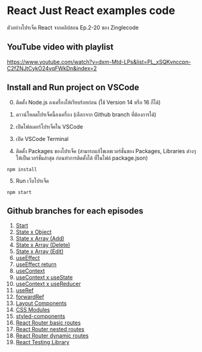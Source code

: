 # React Just React examples code

ตัวอย่างโปรเจ็ค React จากคลิปสอน Ep.2-20 ของ Zinglecode

## YouTube video with playlist

https://www.youtube.com/watch?v=dxm-Mtd-LPs&list=PL_xSQKvnccpn-C2fZNJtCykO24yqFWkDn&index=2

## Install and Run project on VSCode

0. ติดตั้ง Node.js ลงเครื่องให้เรียบร้อยก่อน (ใช้ Version 14 หรือ 16 ก็ได้)

1. ดาวน์โหลดโปรเจ็คนี้ลงเครื่อง (เลือกจาก Github branch ที่ต้องการได้)

2. เปิดโฟลเดอร์โปรเจ็คใน VSCode

3. เปิด VSCode Terminal

4. ติดตั้ง Packages ของโปรเจ็ค (สามารถแก้ไขเลขเวอร์ชั่นของ Packages, Libraries ต่างๆ ให้เป็นเวอร์ชั่นล่าสุด ก่อนทำการติดตั้งได้ ที่ในไฟล์ package.json)

```
npm install
```

5. Run เว็บโปรเจ็ค

```
npm start
```

## Github branches for each episodes

1. [Start](https://github.com/potchangelo/react-just-react/tree/01-start)
2. [State x Object](https://github.com/potchangelo/react-just-react/tree/02-state-x-object)
3. [State x Array (Add)](https://github.com/potchangelo/react-just-react/tree/03-state-x-array-01)
4. [State x Array (Delete)](https://github.com/potchangelo/react-just-react/tree/04-state-x-array-02)
5. [State x Array (Edit)](https://github.com/potchangelo/react-just-react/tree/05-state-x-array-03)
6. [useEffect](https://github.com/potchangelo/react-just-react/tree/06-effect)
7. [useEffect return](https://github.com/potchangelo/react-just-react/tree/07-effect-return)
8. [useContext](https://github.com/potchangelo/react-just-react/tree/08-context)
9. [useContext x useState](https://github.com/potchangelo/react-just-react/tree/09-context-state)
10. [useContext x useReducer](https://github.com/potchangelo/react-just-react/tree/10-context-reducer)
11. [useRef](https://github.com/potchangelo/react-just-react/tree/11-ref)
12. [forwardRef](https://github.com/potchangelo/react-just-react/tree/12-forward-ref)
13. [Layout Components](https://github.com/potchangelo/react-just-react/tree/13-layout-components)
14. [CSS Modules](https://github.com/potchangelo/react-just-react/tree/14-css-modules)
15. [styled-components](https://github.com/potchangelo/react-just-react/tree/15-styled-components)
16. [React Router basic routes](https://github.com/potchangelo/react-just-react/tree/16-react-router)
17. [React Router nested routes](https://github.com/potchangelo/react-just-react/tree/17-react-router-nested)
18. [React Router dynamic routes](https://github.com/potchangelo/react-just-react/tree/18-react-router-dynamic)
19. [React Testing Library](https://github.com/potchangelo/react-just-react/tree/19-react-testing-library)
